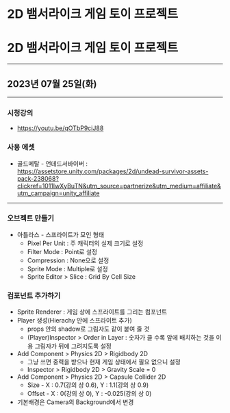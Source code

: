 # 2D 뱀서라이크 게임 토이 프로젝트

# 2D 뱀서라이크 게임 토이 프로젝트

---

## 2023년 07월 25일(화)

---

### 시청강의

- https://youtu.be/qOTbP9ciJ88

### 사용 에셋

- 골드메탈 - 언데드서바이버 : https://assetstore.unity.com/packages/2d/undead-survivor-assets-pack-238068?clickref=1011lwXyBuTN&utm_source=partnerize&utm_medium=affiliate&utm_campaign=unity_affiliate

---

### 오브젝트 만들기

- 아틀라스 - 스프라이트가 모인 형태
    - Pixel Per Unit : 주 캐릭터의 실제 크기로 설정
    - Filter Mode : Point로 설정
    - Compression : None으로 설정
    - Sprite Mode : Multiple로 설정
    - Sprite Editor > Slice : Grid By Cell Size

### 컴포넌트 추가하기

- Sprite Renderer : 게임 상에 스프라이트를 그리는 컴포넌트
- Player 생성(Hierachy 안에 스프라이트 추가)
    - props 안의 shadow로 그림자도 같이 붙여 줄 것
    - (Player)Inspector > Order in Layer : 숫자가 클 수록 앞에 배치하는 것을 이용 그림자가 뒤에 그려지도록 설정
- Add Component > Physics 2D > Rigidbody 2D
    - 그냥 쓰면 중력을 받으나 현재 게임 상태에서 필요 없으니 설정
    - Inspector > Rigidbody 2D > Gravity Scale = 0
- Add Component > Physics 2D > Capsule Collider 2D
    - Size - X : 0.7(강의 상 0.6), Y : 1.1(강의 상 0.9)
    - Offset - X : 0(강의 상 0), Y : -0.025(강의 상 0)
- 기본배경은 Camera의 Background에서 변경